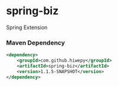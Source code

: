 # spring-biz
Spring Extension

### Maven Dependency

``` xml
<dependency>
	<groupId>com.github.hiwepy</groupId>
	<artifactId>spring-biz</artifactId>
	<version>1.1.5-SNAPSHOT</version>
</dependency>
```